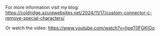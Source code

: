 For more information visit my blog:
https://coldridge.azurewebsites.net/2024/11/17/custom-connector-c-remove-special-characters/

Or watch the video:
https://www.youtube.com/watch?v=hpeT0FGKIOo
